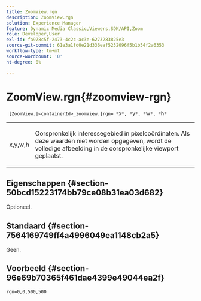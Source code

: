 ```yaml
---
title: ZoomView.rgn
description: ZoomView.rgn
solution: Experience Manager
feature: Dynamic Media Classic,Viewers,SDK/API,Zoom
role: Developer,User
exl-id: fa978c5f-2473-4c2c-ac3e-6273283825e3
source-git-commit: 61e3a1fd0e21d336eaf5232096f5b1b54f2a6353
workflow-type: tm+mt
source-wordcount: '0'
ht-degree: 0%

---
```


# ZoomView.rgn{#zoomview-rgn}

` [ZoomView.|<containerId>_zoomView.]rgn= *`x`*, *`y`*, *`w`*, *`h`*`

<table id="table_68D8AADB572F4C2095967D12162F8991"> 
 <tbody> 
  <tr> 
   <td colname="col1"> <p> <span class="codeph"> x,y,w,h</span> </p> </td> 
   <td colname="col2"> <p> Oorspronkelijk interessegebied in pixelcoördinaten. Als deze waarden niet worden opgegeven, wordt de volledige afbeelding in de oorspronkelijke viewport geplaatst. </p> </td> 
  </tr> 
 </tbody> 
</table>

## Eigenschappen {#section-50bcd15223174bb79ce08b31ea03d682}

Optioneel.

## Standaard {#section-7564169749ff4a4996049ea1148cb2a5}

Geen.

## Voorbeeld {#section-96e69b70365f461dae4399e49044ea2f}

`rgn=0,0,500,500`
